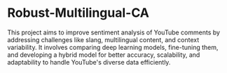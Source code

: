 # Robust-Multilingual-CA
This project aims to improve sentiment analysis of YouTube comments by addressing challenges like slang, multilingual content, and context variability. It involves comparing deep learning models, fine-tuning them, and developing a hybrid model for better accuracy, scalability, and adaptability to handle YouTube's diverse data efficiently.
